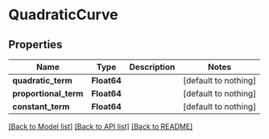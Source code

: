 # QuadraticCurve

## Properties

Name | Type | Description | Notes
------------ | ------------- | ------------- | -------------
**quadratic_term** | **Float64** |  | [default to nothing]
**proportional_term** | **Float64** |  | [default to nothing]
**constant_term** | **Float64** |  | [default to nothing]

[[Back to Model list]](../README.md#models) [[Back to API list]](../README.md#api-endpoints) [[Back to README]](../README.md)

